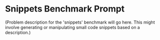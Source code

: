 # Snippets Benchmark Prompt

(Problem description for the 'snippets' benchmark will go here. This might involve generating or manipulating small code snippets based on a description.)
